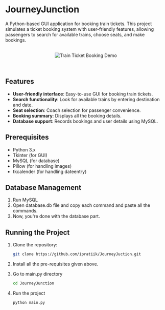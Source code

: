 # JourneyJunction

A Python-based GUI application for booking train tickets. This project simulates a ticket booking system with user-friendly features, allowing passengers to search for available trains, choose seats, and make bookings.
</br>
</br>

<div align="center">
  
![Train Ticket Booking Demo](https://github.com/ipratiik/TrainTicketing/blob/main/Assets/JourneyJuction.gif)

</div>

</br>

## Features

- **User-friendly interface**: Easy-to-use GUI for booking train tickets.
- **Search functionality**: Look for available trains by entering destination and date.
- **Seat selection**: Coach selection for passenger convenience.
- **Booking summary**: Displays all the booking details.
- **Database support**: Records bookings and user details using MySQL.


## Prerequisites

- Python 3.x
- Tkinter (for GUI)
- MySQL (for database)
- Pillow (for handling images)
- tkcalender (for handling dateentry)

## Database Management

1. Run MySQL
2. Open database.db file and copy each command and paste all the commands.
3. Now, you're done with the database part.
   
## Running the Project

1. Clone the repository:

   ```bash
   git clone https://github.com/ipratiik/JourneyJuction.git
2. Install all the pre-requisites given above.
3. Go to main.py directory
   
   ```bash
   cd JourneyJunction
4. Run the project

   ```bash
   python main.py
